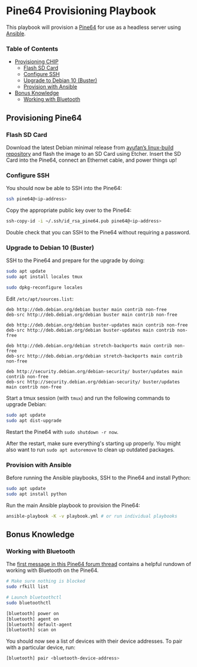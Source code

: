 # Pine64 Provisioning Playbook

This playbook will provision a [Pine64](https://www.pine64.org) for use as a headless server using [Ansible](https://www.ansible.com).

### Table of Contents

- [Provisioning CHIP](#provisioning-pine64)
	- [Flash SD Card](#flash-sd-card)
	- [Configure SSH](#configure-ssh)
	- [Upgrade to Debian 10 (Buster)](#upgrade-to-debian-10--buster-)
	- [Provision with Ansible](#provision-with-ansible)
- [Bonus Knowledge](#bonus-knowledge)
	- [Working with Bluetooth](#working-with-bluetooth)

## Provisioning Pine64

### Flash SD Card

Download the latest Debian minimal release from [ayufan’s linux-build repository](https://github.com/ayufan-pine64/linux-build) and flash the image to an SD Card using Etcher. Insert the SD Card into the Pine64, connect an Ethernet cable, and power things up!

### Configure SSH

You should now be able to SSH into the Pine64:

```sh
ssh pine64@<ip-address>
```

Copy the appropriate public key over to the Pine64:

```sh
ssh-copy-id -i ~/.ssh/id_rsa_pine64.pub pine64@<ip-address>
```

Double check that you can SSH to the Pine64 without requiring a password.

### Upgrade to Debian 10 (Buster)

SSH to the Pine64 and prepare for the upgrade by doing:

```sh
sudo apt update
sudo apt install locales tmux

sudo dpkg-reconfigure locales
```

Edit `/etc/apt/sources.list`:

```text
deb http://deb.debian.org/debian buster main contrib non-free
deb-src http://deb.debian.org/debian buster main contrib non-free

deb http://deb.debian.org/debian buster-updates main contrib non-free
deb-src http://deb.debian.org/debian buster-updates main contrib non-free

deb http://deb.debian.org/debian stretch-backports main contrib non-free
deb-src http://deb.debian.org/debian stretch-backports main contrib non-free

deb http://security.debian.org/debian-security/ buster/updates main contrib non-free
deb-src http://security.debian.org/debian-security/ buster/updates main contrib non-free
```

Start a tmux session (with `tmux`) and run the following commands to upgrade Debian:

```sh
sudo apt update
sudo apt dist-upgrade
```

Restart the Pine64 with `sudo shutdown -r now`.

After the restart, make sure everything's starting up properly. You might also want to run `sudo apt autoremove` to clean up outdated packages.

### Provision with Ansible

Before running the Ansible playbooks, SSH to the Pine64 and install Python:

```sh
sudo apt update
sudo apt install python
```

Run the main Ansible playbook to provision the Pine64:

```sh
ansible-playbook -K -v playbook.yml # or run individual playbooks
```

## Bonus Knowledge

### Working with Bluetooth

The [first message in this Pine64 forum thread](https://forum.pine64.org/showthread.php?tid=2248&pid=21412) contains a helpful rundown of working with Bluetooth on the Pine64.

```sh
# Make sure nothing is blocked
sudo rfkill list

# Launch bluetoothctl
sudo bluetoothctl

[bluetooth] power on
[bluetooth] agent on
[bluetooth] default-agent
[bluetooth] scan on
```

You should now see a list of devices with their device addresses. To pair with a particular device, run:

```sh
[bluetooth] pair <bluetooth-device-address>
```
